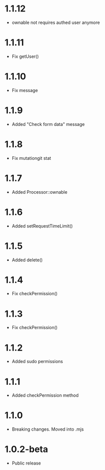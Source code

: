 1.1.12
======================================
- ownable not requires authed user anymore

1.1.11
======================================
- Fix getUser()

1.1.10
======================================
- Fix message

1.1.9
======================================
- Added "Check form data" message

1.1.8
======================================
- Fix mutationgit stat

1.1.7
======================================
- Added Processor::ownable

1.1.6
======================================
- Added setRequestTimeLimit()

1.1.5
======================================
- Added delete()

1.1.4
======================================
- Fix checkPermission()

1.1.3
======================================
- Fix checkPermission()

1.1.2
======================================
- Added sudo permissions

1.1.1
======================================
- Added checkPermission method

1.1.0
======================================
- Breaking changes. Moved into .mjs

1.0.2-beta
======================================
- Public release
